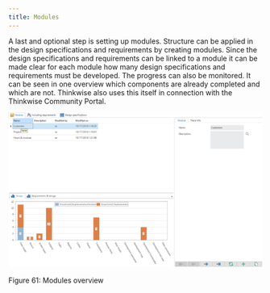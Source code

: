 ```yaml
---
title: Modules
---
```


A last and optional step is setting up modules. Structure can be applied in the design specifications and requirements by creating modules. Since the design specifications and requirements can be linked to a module it can be made clear for each module how many design specifications and requirements must be developed. The progress can also be monitored. It can be seen in one overview which components are already completed and which are not. Thinkwise also uses this itself in connection with the Thinkwise Community Portal.

![](../assets/sf/image79.png)

Figure 61: Modules overview